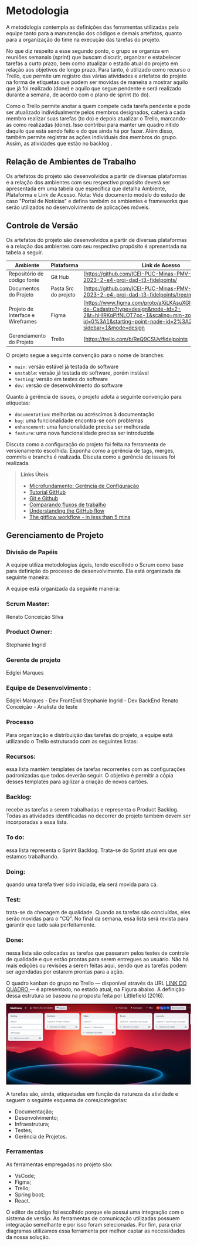 
# Metodologia

A metodologia contempla as definições das ferramentas utilizadas pela equipe tanto para a manutenção dos códigos e demais artefatos, quanto para a organização do time na execução das tarefas do projeto. 

No que diz respeito a esse segundo ponto, o grupo se organiza em reuniões semanais (sprint) que buscam discutir, organizar e estabelecer tarefas a curto prazo, bem como atualizar o estado atual do projeto em relação aos objetivos de longo prazo. Para tanto, é utilizado como recurso o Trello, que permite um registro das várias atividades e artefatos do projeto na forma de etiquetas que podem ser movidas de maneira a mostrar aquilo que já foi realizado (done) e aquilo que segue pendente e será realizado durante a semana, de acordo com o plano de sprint (to do).  

Como o Trello permite anotar a quem compete cada tarefa pendente e pode ser atualizado individualmente pelos membros designados, caberá a cada membro realizar suas tarefas (to do) e depois atualizar o Trello, marcando-as como realizadas (done). Isso contribui para manter um quadro nítido daquilo que está sendo feito e do que ainda há por fazer. Além disso, também permite registrar as ações individuais dos membros do grupo. Assim, as atividades que estão no backlog .

## Relação de Ambientes de Trabalho

Os artefatos do projeto são desenvolvidos a partir de diversas plataformas e a relação dos ambientes com seu respectivo propósito deverá ser apresentada em uma tabela que especifica que detalha Ambiente, Plataforma e Link de Acesso. 
Nota: Vide documento modelo do estudo de caso "Portal de Notícias" e defina também os ambientes e frameworks que serão utilizados no desenvolvimento de aplicações móveis.

## Controle de Versão

Os artefatos do projeto são desenvolvidos a partir de diversas plataformas e a relação dos ambientes com seu respectivo propósito é apresentada na tabela a seguir.  

|Ambiente| Plataforma|Link de Acesso |
|---------| ----------- |  --------------|
|Repositório de código fonte|Git Hub| [https://github.com/ICEI-PUC-Minas-PMV-ADS/pmv-ads-2023-2-e4-proj-dad-t3-fidelpoints/  |
Documentos do Projeto|Pasta Src do projeto|[https://github.com/ICEI-PUC-Minas-PMV-ADS/pmv-ads-2023-2-e4-proj-dad-t3-fidelpoints/tree/main/src | 
|Projeto de Interface e Wireframes| Figma|  [https://www.figma.com/proto/aXiLKAsuXGIsSiGctHkWxe/Tela-de-Cadastro?type=design&node-id=2-2&t=hHIRKqPifNLOT7pc-1&scaling=min-zoom&page-id=0%3A1&starting-point-node-id=2%3A2&show-proto-sidebar=1&mode=design | 
|Gerenciamento do Projeto| Trello|   [https://trello.com/b/ReQ9CSUv/fidelpoints  |

O projeto segue a seguinte convenção para o nome de branches:

- `main`: versão estável já testada do software
- `unstable`: versão já testada do software, porém instável
- `testing`: versão em testes do software
- `dev`: versão de desenvolvimento do software

Quanto à gerência de issues, o projeto adota a seguinte convenção para
etiquetas:

- `documentation`: melhorias ou acréscimos à documentação
- `bug`: uma funcionalidade encontra-se com problemas
- `enhancement`: uma funcionalidade precisa ser melhorada
- `feature`: uma nova funcionalidade precisa ser introduzida

Discuta como a configuração do projeto foi feita na ferramenta de versionamento escolhida. Exponha como a gerência de tags, merges, commits e branchs é realizada. Discuta como a gerência de issues foi realizada.

> **Links Úteis**:
> - [Microfundamento: Gerência de Configuração](https://pucminas.instructure.com/courses/87878/)
> - [Tutorial GitHub](https://guides.github.com/activities/hello-world/)
> - [Git e Github](https://www.youtube.com/playlist?list=PLHz_AreHm4dm7ZULPAmadvNhH6vk9oNZA)
>  - [Comparando fluxos de trabalho](https://www.atlassian.com/br/git/tutorials/comparing-workflows)
> - [Understanding the GitHub flow](https://guides.github.com/introduction/flow/)
> - [The gitflow workflow - in less than 5 mins](https://www.youtube.com/watch?v=1SXpE08hvGs)

## Gerenciamento de Projeto

### Divisão de Papéis

A equipe utiliza metodologias ágeis, tendo escolhido o Scrum como base para definição do processo de desenvolvimento. Ela está organizada da seguinte maneira: 

A equipe está organizada da seguinte maneira: 

### Scrum Master: 
Renato Conceição Silva 
### Product Owner: 
Stephanie Ingrid
### Gerente de projeto
Edglei Marques
### Equipe de Desenvolvimento :
Edglei Marques - Dev FrontEnd
Stephanie Ingrid - Dev BackEnd
Renato Conceição - Analista de teste

### Processo

Para organização e distribuição das tarefas do projeto, a equipe está utilizando o Trello estruturado com as seguintes listas:   

### Recursos:
essa lista mantém templates de tarefas recorrentes com as configurações padronizadas que todos deverão seguir. O objetivo é permitir a cópia desses templates para agilizar a criação de novos cartões. 

### Backlog: 
recebe as tarefas a serem trabalhadas e representa o Product Backlog. Todas as atividades identificadas no decorrer do projeto também devem ser incorporadas a essa lista. 
### To do: 
essa lista representa o Sprint Backlog. Trata-se do Sprint atual em que estamos trabalhando. 
### Doing: 
quando uma tarefa tiver sido iniciada, ela será movida para cá. 
### Test: 
trata-se da checagem de qualidade. Quando as tarefas são concluídas, eles serão movidas para o “CQ”. No final da semana, essa lista será revista para garantir que tudo saia perfeitamente. 
### Done: 
nessa lista são colocadas as tarefas que passaram pelos testes de controle de qualidade e que estão prontas para serem entregues ao usuário. Não há mais edições ou revisões a serem feitas aqui, sendo que as tarefas podem ser agendadas por estarem prontas para a ação.


O quadro kanban do grupo no Trello — disponível através da URL <a href=https://trello.com/b/ReQ9CSUv/fidelpoints> LINK DO QUADRO </a> — é apresentado, no estado atual, na Figura abaixo. A definição dessa estrutura se baseou na proposta feita por Littlefield (2016).

![Processo 1](img/terllo.JPG)

A tarefas são, ainda, etiquetadas em função da natureza da atividade e seguem o seguinte esquema de cores/categorias: 

- Documentação;
- Desenvolvimento;
- Infraestrutura;
- Testes;
- Gerência de Projetos.

### Ferramentas

As ferramentas empregadas no projeto são:

- VsCode;
- Figma;
- Trello;
- Spring boot;
- React.

O editor de código foi escolhido porque ele possui uma integração com o sistema de versão. As ferramentas de comunicação utilizadas possuem integração semelhante e por isso foram selecionadas. Por fim, para criar diagramas utilizamos essa ferramenta por melhor captar as necessidades da nossa solução.
